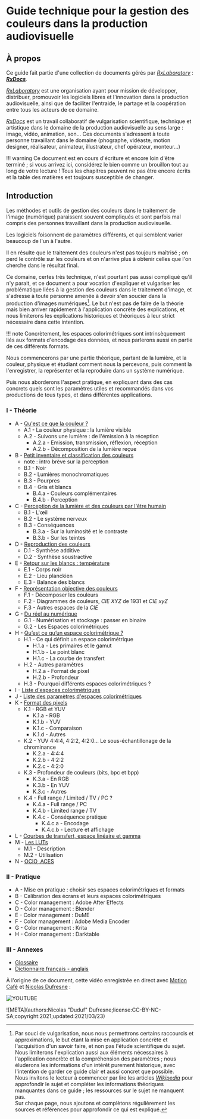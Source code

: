 # Guide technique pour la gestion des couleurs dans la production audiovisuelle

## À propos

Ce guide fait partie d'une collection de documents gérés par [*RxLaboratory*](http://rainboxlab.org) : [***RxDocs***](http://docs.rainboxlab.org).  

[*RxLaboratory*](http://rainboxlab.org) est une organisation ayant pour mission de développer, distribuer, promouvoir les logiciels libres et l'innovation dans la production audiovisuelle, ainsi que de faciliter l'entraide, le partage et la coopération entre tous les acteurs de ce domaine.

[*RxDocs*](http://docs.rainboxlab.org) est un travail collaboratif de vulgarisation scientifique, technique et artistique dans le domaine de la production audiovisuelle au sens large : image, vidéo, animation, son... Ces documents s'adressent à toute personne travaillant dans le domaine (phographe, vidéaste, motion designer, réalisateur, animateur, illustrateur, chef opérateur, monteur...)

!!! warning
    Ce document est en cours d'écriture et encore loin d'être terminé ; si vous arrivez ici, considérez le bien comme un brouillon tout au long de votre lecture ! Tous les chapitres peuvent ne pas être encore écrits et la table des matières est toujours susceptible de changer.

## Introduction

Les méthodes et outils de gestion des couleurs dans le traitement de l'image (numérique) paraissent souvent compliqués et sont parfois mal compris des personnes travaillant dans la production audiovisuelle.

Les logiciels foisonnent de paramètres différents, et qui semblent varier beaucoup de l'un à l'autre.

Il en résulte que le traitement des couleurs n'est pas toujours maîtrisé ; on perd le contrôle sur les couleurs et on n'arrive plus à obtenir celles que l'on cherche dans le résultat final.

Ce domaine, certes très technique, n'est pourtant pas aussi compliqué qu'il n'y parait, et ce document a pour vocation d'expliquer et vulgariser les problématique liées à la gestion des couleurs dans le traitement d'image, et s'adresse à toute personne amenée à devoir s'en soucier dans la production d'images numériques[^1]. Le but n'est pas de faire de la théorie mais bien arriver rapidement à l'application concrète des explications, et nous limiterons les explications historiques et théoriques à leur strict nécessaire dans cette intention.

!!! note
    Concrètement, les espaces colorimétriques sont intrinsèquement liés aux formats d'encodage des données, et nous parlerons aussi en partie de ces différents formats.

Nous commencerons par une partie théorique, partant de la lumière, et la couleur, physique et étudiant comment nous la percevons, puis comment la l'enregistrer, la représenter et la reproduire dans un système numérique.

Puis nous aborderons l'aspect pratique, en expliquant dans des cas concrets quels sont les paramètres utiles et recommandés dans vos productions de tous types, et dans différentes applications.

### I - Théorie

- A - [Qu'est ce que la couleur ?](A-definition.md)
    - A.1 - La couleur physique : la lumière visible
    - A.2 - Suivons une lumière : de l'émission à la réception
        - A.2.a - Emission, transmission, réflexion, réception
        - A.2.b - Décomposition de la lumière reçue
- B - [Petit inventaire et classification des couleurs](B-inventaire.md)
    - note : intro brève sur la perception
    - B.1 - Noir
    - B.2 - Lumières monochromatiques
    - B.3 - Pourpres
    - B.4 - Gris et blancs
        - B.4.a - Couleurs complémentaires
        - B.4.b - Perception
- C - [Perception de la lumière et des couleurs par l'être humain](C-perception.md)
    - B.1 - L'œil
    - B.2 - Le système nerveux
    - B.3 - Conséquences
        - B.3.a - Sur la luminosité et le contraste
        - B.3.b - Sur les teintes
- D - [Reproduction des couleurs](D-reproduction.md)
    - D.1 - Synthèse additive
    - D.2 - Synthèse soustractive
- E - [Retour sur les blancs : température](E-temperature.md)
    - E.1 - Corps noir
    - E.2 - Lieu planckien
    - E.3 - Balance des blancs
- F - [Représentation objective des couleurs](F-representation.md)
    - F.1 - Décomposer les couleurs
    - F.2 - Diagrammes de couleurs, *CIE XYZ* de 1931 et *CIE xyZ*
    - F.3 - Autres espaces de la *CIE*
- G - [Du réel au numérique](G-numerisation.md)
    - G.1 - Numérisation et stockage : passer en binaire
    - G.2 - Les Espaces colorimétriques
- H - [Qu’est ce qu’un espace colorimétrique ?](H-espace-colo.md)
    - H.1 - Ce qui définit un espace colorimétrique
        - H.1.a - Les primaires et le gamut
        - H.1.b - Le point blanc
        - H.1.c - La courbe de transfert
    - H.2 - Autres paramètres
        - H.2.a - Format de pixel
        - H.2.b - Profondeur
    - H.3 - Pourquoi différents espaces colorimétriques ?
- I - [Liste d'espaces colorimétriques](I-liste-espaces.md)
- J - [Liste des paramètres d'espaces colorimétriques](J-liste-params.md)
- K - [Format des pixels](K-pix-format.md)
    - K.1 - RGB et YUV
        - K.1.a - RGB
        - K.1.b - YUV
        - K.1.c - Comparaison
        - K.1.d - Autres
    - K.2 - YUV 4:4:4, 4:2:2, 4:2:0... Le sous-échantillonage de la chrominance
        - K.2.a - 4:4:4
        - K.2.b - 4:2:2
        - K.2.c - 4:2:0
    - K.3 - Profondeur de couleurs (bits, bpc et bpp)
        - K.3.a - En RGB
        - K.3.b - En YUV
        - K.3.c - Autres
    - K.4 - Full range / Limited / TV / PC ?
        - K.4.a - Full range / PC
        - K.4.b - Limited range / TV
        - K.4.c - Conséquence pratique
            - K.4.c.a - Encodage
            - K.4.c.b - Lecture et affichage
- L - [Courbes de transfert, espace linéaire et gamma](L-transfert.md)
- M - [Les LUTs](M-LUT.md)
    - M.1 - Description
    - M.2 - Utilisation
- N - [OCIO, ACES](N-ocio.md)

### II - Pratique

- A - Mise en pratique : choisir ses espaces colorimétriques et formats
- B - Calibration des écrans et leurs espaces colorimétriques
- C - Color management : Adobe After Effects
- D - Color management : Blender
- E - Color management : DuME
- F - Color management : Adobe Media Encoder
- G - Color management : Krita
- H - Color management : Darktable

### III - Annexes

- [Glossaire](ZZ-vocabulaire.md)
- [Dictionnaire français - anglais](ZZ-english.md)

À l'origine de ce document, cette vidéo enregistrée en direct avec [Motion Café](https://www.motion-cafe.com/) et [Nicolas Dufresne](http://duduf.com) : 

![YOUTUBE](m-lrOc2Fmck)

[^1]:
    Par souci de vulgarisation, nous nous permettrons certains raccourcis et approximations, le but étant la mise en application concrète et l'acquisition d'un savoir faire, et non pas l'étude scientifique du sujet.  
    Nous limiterons l'explication aussi aux éléments nécessaires à l'application concrète et la compréhension des paramètres ; nous éluderons les informations d'un intérêt purement historique, avec l'intention de garder ce guide clair et aussi concret que possible.  
    Nous invitons le lecteur à commencer par lire les articles [*Wikipedia*](https://fr.wikipedia.org/wiki/Couleur) pour approfondir le sujet et compléter les informations théoriques manquantes dans ce guide ; les ressources sur le sujet ne manquent pas.  
    Sur chaque page, nous ajoutons et complètons régulièrement les sources et références pour approfondir ce qui est expliqué.

![META](authors:Nicolas "Duduf" Dufresne;license:CC-BY-NC-SA;copyright:2021;updated:2021/03/23)
